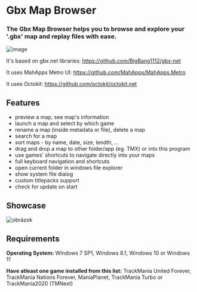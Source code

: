 # Gbx Map Browser
<h3>The Gbx Map Browser helps you to browse and explore your '.gbx' map and replay files with ease.</h3>

![image](https://user-images.githubusercontent.com/74670743/132136258-e1d2ec46-d5bf-40c8-af94-067435d58177.png)


It's based on gbx.net libraries: https://github.com/BigBang1112/gbx-net

It uses MahApps Metro UI: https://github.com/MahApps/MahApps.Metro

It uses Octokit: https://github.com/octokit/octokit.net


<h2>Features</h2>

- preview a map, see map's information
- launch a map and select by which game
- rename a map (inside metadata or file), delete a map
- search for a map
- sort maps - by name, date, size, lendth, ...
- drag and drop a map to other folder/app (eg. TMX) or into this program
- use games' shortcuts to navigate directly into your maps
- full keyboard navigation and shortcuts
- open current folder in windows file explorer
- show system file dialog
- custom titlepacks support
- check for update on start

<h2>Showcase</h2>

![obrázok](https://user-images.githubusercontent.com/74670743/184122122-627564dd-ee62-4152-85eb-909bd8795a3d.png)


<h2>Requirements</h2>

**Operating System:** Windows 7 SP1, Windows 8.1, Windows 10 or Windows 11

**Have atleast one game installed from this list:** TrackMania United Forever, TrackMania Nations Forever, ManiaPlanet, TrackMania Turbo or TrackMania2020 (TMNext)
